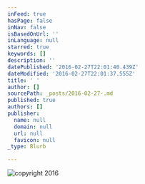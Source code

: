 ```yaml
---
inFeed: true
hasPage: false
inNav: false
isBasedOnUrl: ''
inLanguage: null
starred: true
keywords: []
description: ''
datePublished: '2016-02-27T22:01:40.439Z'
dateModified: '2016-02-27T22:01:37.555Z'
title: ' '
author: []
sourcePath: _posts/2016-02-27-.md
published: true
authors: []
publisher:
  name: null
  domain: null
  url: null
  favicon: null
_type: Blurb

---
```

![copyright 2016](https://s3-us-west-2.amazonaws.com/the-grid-img/p/225049c3f5f7ae363a8ba3d626665207e74d7175.png)